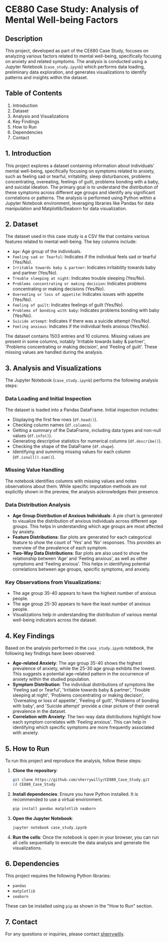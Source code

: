 # CE880 Case Study: Analysis of Mental Well-being Factors

## Description
This project, developed as part of the CE880 Case Study, focuses on analyzing various factors related to mental well-being, specifically focusing on anxiety and related symptoms. The analysis is conducted using a Jupyter Notebook (`case_study.ipynb`) which performs data loading, preliminary data exploration, and generates visualizations to identify patterns and insights within the dataset.

## Table of Contents
1. Introduction
2. Dataset
3. Analysis and Visualizations
4. Key Findings
5. How to Run
6. Dependencies
7. Contact




## 1. Introduction
This project explores a dataset containing information about individuals' mental well-being, specifically focusing on symptoms related to anxiety, such as feeling sad or tearful, irritability, sleep disturbances, problems concentrating, overeating, feelings of guilt, problems bonding with a baby, and suicidal ideation. The primary goal is to understand the distribution of these symptoms across different age groups and identify any significant correlations or patterns. The analysis is performed using Python within a Jupyter Notebook environment, leveraging libraries like Pandas for data manipulation and Matplotlib/Seaborn for data visualization.




## 2. Dataset
The dataset used in this case study is a CSV file that contains various features related to mental well-being. The key columns include:
- `Age`: Age group of the individuals.
- `Feeling sad or Tearful`: Indicates if the individual feels sad or tearful (Yes/No).
- `Irritable towards baby & partner`: Indicates irritability towards baby and partner (Yes/No).
- `Trouble sleeping at night`: Indicates trouble sleeping (Yes/No).
- `Problems concentrating or making decision`: Indicates problems concentrating or making decisions (Yes/No).
- `Overeating or loss of appetite`: Indicates issues with appetite (Yes/No).
- `Feeling of guilt`: Indicates feelings of guilt (Yes/No).
- `Problems of bonding with baby`: Indicates problems bonding with baby (Yes/No).
- `Suicide attempt`: Indicates if there was a suicide attempt (Yes/No).
- `Feeling anxious`: Indicates if the individual feels anxious (Yes/No).

The dataset contains 1503 entries and 10 columns. Missing values are present in some columns, notably 'Irritable towards baby & partner', 'Problems concentrating or making decision', and 'Feeling of guilt'. These missing values are handled during the analysis.




## 3. Analysis and Visualizations
The Jupyter Notebook (`case_study.ipynb`) performs the following analysis steps:

### Data Loading and Initial Inspection
The dataset is loaded into a Pandas DataFrame. Initial inspection includes:
- Displaying the first few rows (`df.head()`).
- Checking column names (`df.columns`).
- Getting a summary of the DataFrame, including data types and non-null values (`df.info()`).
- Generating descriptive statistics for numerical columns (`df.describe()`).
- Checking the shape of the DataFrame (`df.shape`).
- Identifying and summing missing values for each column (`df.isnull().sum()`).

### Missing Value Handling
The notebook identifies columns with missing values and notes observations about them. While specific imputation methods are not explicitly shown in the preview, the analysis acknowledges their presence.

### Data Distribution Analysis
- **Age Group Distribution of Anxious Individuals**: A pie chart is generated to visualize the distribution of anxious individuals across different age groups. This helps in understanding which age groups are most affected by anxiety.
- **Feature Distributions**: Bar plots are generated for each categorical feature to show the count of 'Yes' and 'No' responses. This provides an overview of the prevalence of each symptom.
- **Two-Way Data Distributions**: Bar plots are also used to show the relationship between 'Age' and 'Feeling anxious', as well as other symptoms and 'Feeling anxious'. This helps in identifying potential correlations between age groups, specific symptoms, and anxiety.

### Key Observations from Visualizations:
- The age group 35-40 appears to have the highest number of anxious people.
- The age group 25-30 appears to have the least number of anxious people.
- Visualizations help in understanding the distribution of various mental well-being indicators across the dataset.




## 4. Key Findings
Based on the analysis performed in the `case_study.ipynb` notebook, the following key findings have been observed:
- **Age-related Anxiety**: The age group 35-40 shows the highest prevalence of anxiety, while the 25-30 age group exhibits the lowest. This suggests a potential age-related pattern in the occurrence of anxiety within the studied population.
- **Symptom Distribution**: The individual distributions of symptoms like 'Feeling sad or Tearful', 'Irritable towards baby & partner', 'Trouble sleeping at night', 'Problems concentrating or making decision', 'Overeating or loss of appetite', 'Feeling of guilt', 'Problems of bonding with baby', and 'Suicide attempt' provide a clear picture of their overall prevalence in the dataset.
- **Correlation with Anxiety**: The two-way data distributions highlight how each symptom correlates with 'Feeling anxious'. This can help in identifying which specific symptoms are more frequently associated with anxiety.




## 5. How to Run
To run this project and reproduce the analysis, follow these steps:

1.  **Clone the repository**:
    ```bash
    git clone https://github.com/sherrywilly/CE880_Case_Study.git
    cd CE880_Case_Study
    ```

2.  **Install dependencies**:
    Ensure you have Python installed. It is recommended to use a virtual environment.
    ```bash
    pip install pandas matplotlib seaborn
    ```

3.  **Open the Jupyter Notebook**:
    ```bash
    jupyter notebook case_study.ipynb
    ```

4.  **Run the cells**: Once the notebook is open in your browser, you can run all cells sequentially to execute the data analysis and generate the visualizations.




## 6. Dependencies
This project requires the following Python libraries:
- `pandas`
- `matplotlib`
- `seaborn`

These can be installed using `pip` as shown in the "How to Run" section.




## 7. Contact
For any questions or inquiries, please contact [sherrywilly](https://github.com/sherrywilly).


